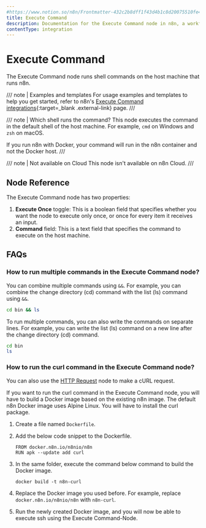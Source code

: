```yaml
---
#https://www.notion.so/n8n/Frontmatter-432c2b8dff1f43d4b1c8d20075510fe4
title: Execute Command
description: Documentation for the Execute Command node in n8n, a workflow automation platform. Includes guidance on usage, and links to examples.
contentType: integration
---
```


# Execute Command

The Execute Command node runs shell commands on the host machine that runs n8n.

/// note | Examples and templates
For usage examples and templates to help you get started, refer to n8n's [Execute Command integrations](https://n8n.io/integrations/execute-command/){:target=_blank .external-link} page.
///

/// note | Which shell runs the command?
This node executes the command in the default shell of the host machine. For example, `cmd` on Windows and `zsh` on macOS.

If you run n8n with Docker, your command will run in the n8n container and not the Docker host.
///

/// note | Not available on Cloud
This node isn't available on n8n Cloud.
///

## Node Reference

The Execute Command node has two properties:

1. **Execute Once** toggle: This is a boolean field that specifies whether you want the node to execute only once, or once for every item it receives an input.
2. **Command** field: This is a text field that specifies the command to execute on the host machine.

## FAQs

### How to run multiple commands in the Execute Command node?

You can combine multiple commands using `&&`. For example, you can combine the change directory (cd) command with the list (ls) command using `&&`.

```bash
cd bin && ls
```

To run multiple commands, you can also write the commands on separate lines. For example, you can write the list (ls) command on a new line after the change directory (cd) command.

```bash
cd bin
ls
```

### How to run the curl command in the Execute Command node?

You can also use the [HTTP Request](/integrations/builtin/core-nodes/n8n-nodes-base.httprequest/) node to make a cURL request.

If you want to run the curl command in the Execute Command node, you will have to build a Docker image based on the existing n8n image. The default n8n Docker image uses Alpine Linux. You will have to install the curl package.

1. Create a file named `Dockerfile`.
2. Add the below code snippet to the Dockerfile.

    ```shell
    FROM docker.n8n.io/n8nio/n8n
    RUN apk --update add curl
    ```

3. In the same folder, execute the command below command to build the Docker image.

    ```shell
    docker build -t n8n-curl
    ```

4. Replace the Docker image you used before. For example, replace `docker.n8n.io/n8nio/n8n` with `n8n-curl`.
5. Run the newly created Docker image, and you will now be able to execute ssh using the Execute Command-Node.

